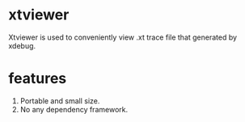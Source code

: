 # xtviewer
Xtviewer is used to conveniently view .xt trace file that generated by xdebug.

# features
1) Portable and small size.
2) No any dependency framework.
